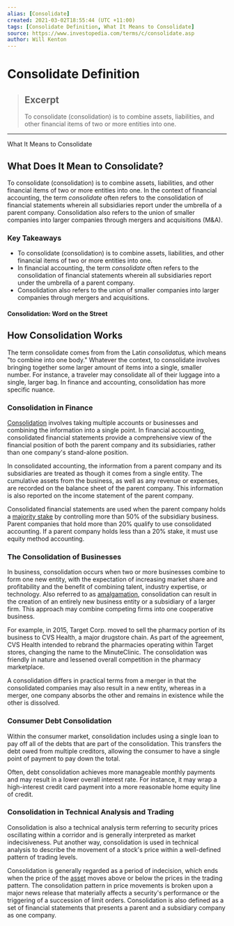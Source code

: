 ```yaml
---
alias: [Consolidate]
created: 2021-03-02T18:55:44 (UTC +11:00)
tags: [Consolidate Definition, What It Means to Consolidate]
source: https://www.investopedia.com/terms/c/consolidate.asp
author: Will Kenton
---
```


# Consolidate Definition

> ## Excerpt
> To consolidate (consolidation) is to combine assets, liabilities, and other financial items of two or more entities into one.

---

What It Means to Consolidate
## What Does It Mean to Consolidate?

To consolidate (consolidation) is to combine assets, liabilities, and other financial items of two or more entities into one. In the context of financial accounting, the term _consolidate_ often refers to the consolidation of financial statements wherein all subsidiaries report under the umbrella of a parent company. Consolidation also refers to the union of smaller companies into larger companies through mergers and acquisitions (M&A).

### Key Takeaways

-   To consolidate (consolidation) is to combine assets, liabilities, and other financial items of two or more entities into one.
-   In financial accounting, the term _consolidate_ often refers to the consolidation of financial statements wherein all subsidiaries report under the umbrella of a parent company.
-   Consolidation also refers to the union of smaller companies into larger companies through mergers and acquisitions.

#### Consolidation: Word on the Street

## How Consolidation Works

The term consolidate comes from from the Latin _consolidatus,_ which means "to combine into one body." Whatever the context, to consolidate involves bringing together some larger amount of items into a single, smaller number. For instance, a traveler may consolidate all of their luggage into a single, larger bag. In finance and accounting, consolidation has more specific nuance.

### Consolidation in Finance

[Consolidation](https://www.investopedia.com/terms/c/consolidation.asp) involves taking multiple accounts or businesses and combining the information into a single point. In financial accounting, consolidated financial statements provide a comprehensive view of the financial position of both the parent company and its subsidiaries, rather than one company's stand-alone position.

In consolidated accounting, the information from a parent company and its subsidiaries are treated as though it comes from a single entity. The cumulative assets from the business, as well as any revenue or expenses, are recorded on the balance sheet of the parent company. This information is also reported on the income statement of the parent company.

Consolidated financial statements are used when the parent company holds a [majority stake](https://www.investopedia.com/terms/c/controllinginterest.asp) by controlling more than 50% of the subsidiary business. Parent companies that hold more than 20% qualify to use consolidated accounting. If a parent company holds less than a 20% stake, it must use equity method accounting.

### The Consolidation of Businesses

In business, consolidation occurs when two or more businesses combine to form one new entity, with the expectation of increasing market share and profitability and the benefit of combining talent, industry expertise, or technology. Also referred to as [amalgamation](https://www.investopedia.com/terms/a/amalgamation.asp), consolidation can result in the creation of an entirely new business entity or a subsidiary of a larger firm. This approach may combine competing firms into one cooperative business.

For example, in 2015, Target Corp. moved to sell the pharmacy portion of its business to CVS Health, a major drugstore chain. As part of the agreement, CVS Health intended to rebrand the pharmacies operating within Target stores, changing the name to the MinuteClinic. The consolidation was friendly in nature and lessened overall competition in the pharmacy marketplace.

A consolidation differs in practical terms from a merger in that the consolidated companies may also result in a new entity, whereas in a merger, one company absorbs the other and remains in existence while the other is dissolved.

### Consumer Debt Consolidation

Within the consumer market, consolidation includes using a single loan to pay off all of the debts that are part of the consolidation. This transfers the debt owed from multiple creditors, allowing the consumer to have a single point of payment to pay down the total.

Often, debt consolidation achieves more manageable monthly payments and may result in a lower overall interest rate. For instance, it may wrap a high-interest credit card payment into a more reasonable home equity line of credit.

### Consolidation in Technical Analysis and Trading

Consolidation is also a technical analysis term referring to security prices oscillating within a corridor and is generally interpreted as market indecisiveness. Put another way, consolidation is used in technical analysis to describe the movement of a stock's price within a well-defined pattern of trading levels.

Consolidation is generally regarded as a period of indecision, which ends when the price of the [asset](https://www.investopedia.com/terms/a/asset.asp) moves above or below the prices in the trading pattern. The consolidation pattern in price movements is broken upon a major news release that materially affects a security's performance or the triggering of a succession of limit orders. Consolidation is also defined as a set of financial statements that presents a parent and a subsidiary company as one company.
